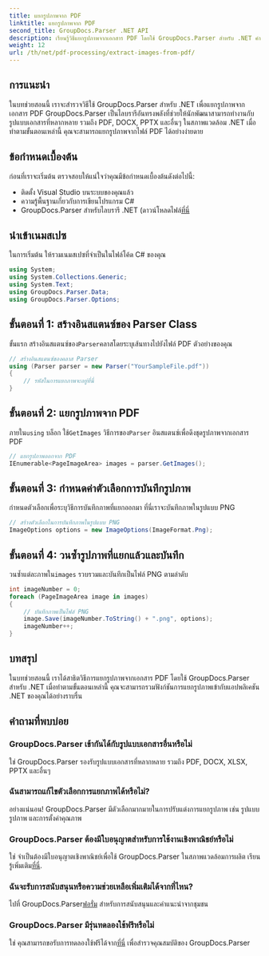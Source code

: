```yaml
---
title: แยกรูปภาพจาก PDF
linktitle: แยกรูปภาพจาก PDF
second_title: GroupDocs.Parser .NET API
description: เรียนรู้วิธีแยกรูปภาพจากเอกสาร PDF โดยใช้ GroupDocs.Parser สำหรับ .NET คำแนะนำทีละขั้นตอนพร้อมตัวอย่างโค้ด
weight: 12
url: /th/net/pdf-processing/extract-images-from-pdf/
---
```

## การแนะนำ
ในบทช่วยสอนนี้ เราจะสำรวจวิธีใช้ GroupDocs.Parser สำหรับ .NET เพื่อแยกรูปภาพจากเอกสาร PDF GroupDocs.Parser เป็นไลบรารีอันทรงพลังที่ช่วยให้นักพัฒนาสามารถทำงานกับรูปแบบเอกสารที่หลากหลาย รวมถึง PDF, DOCX, PPTX และอื่นๆ ในสภาพแวดล้อม .NET เมื่อทำตามขั้นตอนเหล่านี้ คุณจะสามารถแยกรูปภาพจากไฟล์ PDF ได้อย่างง่ายดาย
## ข้อกำหนดเบื้องต้น
ก่อนที่เราจะเริ่มต้น ตรวจสอบให้แน่ใจว่าคุณมีข้อกำหนดเบื้องต้นดังต่อไปนี้:
- ติดตั้ง Visual Studio บนระบบของคุณแล้ว
- ความรู้พื้นฐานเกี่ยวกับการเขียนโปรแกรม C#
-  GroupDocs.Parser สำหรับไลบรารี .NET (ดาวน์โหลดไฟล์[ที่นี่](https://releases.groupdocs.com/parser/net/-)

## นำเข้าเนมสเปซ
ในการเริ่มต้น ให้รวมเนมสเปซที่จำเป็นในไฟล์โค้ด C# ของคุณ
```csharp
using System;
using System.Collections.Generic;
using System.Text;
using GroupDocs.Parser.Data;
using GroupDocs.Parser.Options;
```
## ขั้นตอนที่ 1: สร้างอินสแตนซ์ของ Parser Class
 ขั้นแรก สร้างอินสแตนซ์ของ`Parser`คลาสโดยระบุเส้นทางไปยังไฟล์ PDF ตัวอย่างของคุณ
```csharp
// สร้างอินสแตนซ์ของคลาส Parser
using (Parser parser = new Parser("YourSampleFile.pdf"))
{
    // รหัสในการแยกภาพจะอยู่ที่นี่
}
```
## ขั้นตอนที่ 2: แยกรูปภาพจาก PDF
 ภายใน`using` บล็อก ใช้`GetImages` วิธีการของ`Parser` อินสแตนซ์เพื่อดึงชุดรูปภาพจากเอกสาร PDF
```csharp
// แยกรูปภาพออกจาก PDF
IEnumerable<PageImageArea> images = parser.GetImages();
```
## ขั้นตอนที่ 3: กำหนดค่าตัวเลือกการบันทึกรูปภาพ
กำหนดตัวเลือกเพื่อระบุวิธีการบันทึกภาพที่แยกออกมา ที่นี่เราจะบันทึกภาพในรูปแบบ PNG
```csharp
// สร้างตัวเลือกในการบันทึกภาพในรูปแบบ PNG
ImageOptions options = new ImageOptions(ImageFormat.Png);
```
## ขั้นตอนที่ 4: วนซ้ำรูปภาพที่แยกแล้วและบันทึก
 วนซ้ำแต่ละภาพใน`images` รวบรวมและบันทึกเป็นไฟล์ PNG ตามลำดับ
```csharp
int imageNumber = 0;
foreach (PageImageArea image in images)
{
    // บันทึกภาพเป็นไฟล์ PNG
    image.Save(imageNumber.ToString() + ".png", options);
    imageNumber++;
}
```

## บทสรุป
ในบทช่วยสอนนี้ เราได้สาธิตวิธีการแยกรูปภาพจากเอกสาร PDF โดยใช้ GroupDocs.Parser สำหรับ .NET เมื่อทำตามขั้นตอนเหล่านี้ คุณจะสามารถรวมฟังก์ชันการแยกรูปภาพเข้ากับแอปพลิเคชัน .NET ของคุณได้อย่างราบรื่น

## คำถามที่พบบ่อย
### GroupDocs.Parser เข้ากันได้กับรูปแบบเอกสารอื่นหรือไม่
ใช่ GroupDocs.Parser รองรับรูปแบบเอกสารที่หลากหลาย รวมถึง PDF, DOCX, XLSX, PPTX และอื่นๆ
### ฉันสามารถแก้ไขตัวเลือกการแยกภาพได้หรือไม่?
อย่างแน่นอน! GroupDocs.Parser มีตัวเลือกมากมายในการปรับแต่งการแยกรูปภาพ เช่น รูปแบบรูปภาพ และการตั้งค่าคุณภาพ
### GroupDocs.Parser ต้องมีใบอนุญาตสำหรับการใช้งานเชิงพาณิชย์หรือไม่
 ใช่ จำเป็นต้องมีใบอนุญาตเชิงพาณิชย์เพื่อใช้ GroupDocs.Parser ในสภาพแวดล้อมการผลิต เรียนรู้เพิ่มเติม[ที่นี่](https://purchase.groupdocs.com/buy).
### ฉันจะรับการสนับสนุนหรือความช่วยเหลือเพิ่มเติมได้จากที่ไหน?
 ไปที่ GroupDocs.Parser[ฟอรั่ม](https://forum.groupdocs.com/c/parser/17) สำหรับการสนับสนุนและคำแนะนำจากชุมชน
### GroupDocs.Parser มีรุ่นทดลองใช้ฟรีหรือไม่
 ใช่ คุณสามารถขอรับการทดลองใช้ฟรีได้จาก[ที่นี่](https://releases.groupdocs.com/) เพื่อสำรวจคุณสมบัติของ GroupDocs.Parser